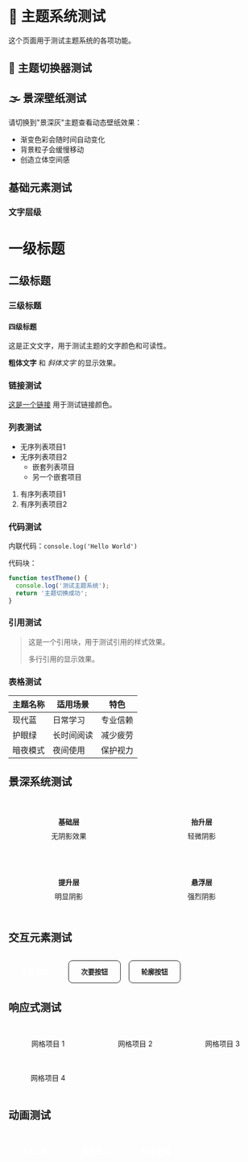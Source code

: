 # 🧪 主题系统测试

这个页面用于测试主题系统的各项功能。

## 🎨 主题切换器测试

<GlobalThemeSwitcher />

## 🌫️ 景深壁纸测试

请切换到"景深灰"主题查看动态壁纸效果：
- 渐变色彩会随时间自动变化
- 背景粒子会缓慢移动
- 创造立体空间感

## 基础元素测试

### 文字层级

# 一级标题
## 二级标题  
### 三级标题
#### 四级标题

这是正文文字，用于测试主题的文字颜色和可读性。

**粗体文字** 和 *斜体文字* 的显示效果。

### 链接测试

[这是一个链接](/) 用于测试链接颜色。

### 列表测试

- 无序列表项目1
- 无序列表项目2
  - 嵌套列表项目
  - 另一个嵌套项目

1. 有序列表项目1
2. 有序列表项目2

### 代码测试

内联代码：`console.log('Hello World')`

代码块：
```javascript
function testTheme() {
  console.log('测试主题系统');
  return '主题切换成功';
}
```

### 引用测试

> 这是一个引用块，用于测试引用的样式效果。
> 
> 多行引用的显示效果。

### 表格测试

| 主题名称 | 适用场景 | 特色 |
|---------|---------|------|
| 现代蓝 | 日常学习 | 专业信赖 |
| 护眼绿 | 长时间阅读 | 减少疲劳 |
| 暗夜模式 | 夜间使用 | 保护视力 |

## 景深系统测试

<div class="depth-test-container">
  <div class="depth-card depth-base">
    <h4>基础层</h4>
    <p>无阴影效果</p>
  </div>
  
  <div class="depth-card depth-raised">
    <h4>抬升层</h4>
    <p>轻微阴影</p>
  </div>
  
  <div class="depth-card depth-elevated">
    <h4>提升层</h4>
    <p>明显阴影</p>
  </div>
  
  <div class="depth-card depth-floating">
    <h4>悬浮层</h4>
    <p>强烈阴影</p>
  </div>
</div>

## 交互元素测试

<div class="interactive-test">
  <button class="test-button primary">主要按钮</button>
  <button class="test-button secondary">次要按钮</button>
  <button class="test-button outline">轮廓按钮</button>
</div>

## 响应式测试

<div class="responsive-grid">
  <div class="grid-item">网格项目 1</div>
  <div class="grid-item">网格项目 2</div>
  <div class="grid-item">网格项目 3</div>
  <div class="grid-item">网格项目 4</div>
</div>

## 动画测试

<div class="animation-test">
  <div class="animate-item animate-fadeInUp">淡入上升</div>
  <div class="animate-item animate-scaleIn">缩放进入</div>
  <div class="animate-item animate-pulse">脉冲动画</div>
</div>

<style>
.depth-test-container {
  display: grid;
  grid-template-columns: repeat(auto-fit, minmax(200px, 1fr));
  gap: 1.5rem;
  margin: 2rem 0;
}

.depth-card {
  padding: 1.5rem;
  border-radius: 12px;
  background: var(--theme-surface, var(--vp-c-bg-soft));
  border: 1px solid var(--theme-border, var(--vp-c-divider));
  text-align: center;
}

.depth-card h4 {
  margin: 0 0 0.5rem 0;
  color: var(--theme-text, var(--vp-c-text-1));
}

.depth-card p {
  margin: 0;
  color: var(--theme-textSecondary, var(--vp-c-text-2));
  font-size: 0.875rem;
}

.interactive-test {
  display: flex;
  gap: 1rem;
  margin: 2rem 0;
  flex-wrap: wrap;
}

.test-button {
  padding: 0.75rem 1.5rem;
  border-radius: 8px;
  font-weight: 600;
  cursor: pointer;
  transition: all 0.2s ease;
  border: 1px solid transparent;
}

.test-button.primary {
  background: var(--theme-primary, var(--vp-c-brand));
  color: white;
}

.test-button.secondary {
  background: var(--theme-surface, var(--vp-c-bg-soft));
  color: var(--theme-text, var(--vp-c-text-1));
  border-color: var(--theme-border, var(--vp-c-divider));
}

.test-button.outline {
  background: transparent;
  color: var(--theme-primary, var(--vp-c-brand));
  border-color: var(--theme-primary, var(--vp-c-brand));
}

.test-button:hover {
  transform: translateY(-2px);
  box-shadow: var(--shadow-elevated);
}

.responsive-grid {
  display: grid;
  grid-template-columns: repeat(auto-fit, minmax(150px, 1fr));
  gap: 1rem;
  margin: 2rem 0;
}

.grid-item {
  padding: 1rem;
  background: var(--theme-surface, var(--vp-c-bg-soft));
  border: 1px solid var(--theme-border, var(--vp-c-divider));
  border-radius: 8px;
  text-align: center;
  color: var(--theme-text, var(--vp-c-text-1));
}

.animation-test {
  display: flex;
  gap: 1rem;
  margin: 2rem 0;
  flex-wrap: wrap;
}

.animate-item {
  padding: 1rem 1.5rem;
  background: var(--theme-primary, var(--vp-c-brand));
  color: white;
  border-radius: 8px;
  font-weight: 600;
}

@media (max-width: 768px) {
  .depth-test-container {
    grid-template-columns: 1fr;
    gap: 1rem;
  }
  
  .interactive-test,
  .animation-test {
    flex-direction: column;
  }
  
  .test-button,
  .animate-item {
    width: 100%;
    text-align: center;
  }
}
</style>
